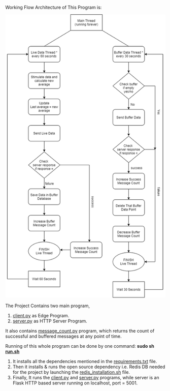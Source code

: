 Working Flow Architecture of This Program is:

![WorkFlow Architecture](./edge_program.png)

The Project Contains two main program, 
  1. [client.py](https://github.com/Jharavi007/PythonProjects/blob/main/client-server/client.py) as Edge Program.
  2. [server.py](https://github.com/Jharavi007/PythonProjects/blob/main/client-server/server.py) as HTTP Server Program.
  
 It also contains [message_count.py](https://github.com/Jharavi007/PythonProjects/blob/main/client-server/message_count.py) program, which returns the count of successful and buffered messages at any point of time.
 
 Running of this whole program can be done by one command:
  __sudo sh [run.sh](https://github.com/Jharavi007/PythonProjects/blob/main/client-server/run.sh)__
  1. It installs all the dependencies mentioned in the [requirements.txt](https://github.com/Jharavi007/PythonProjects/blob/main/client-server/requirements.txt) file.
  2. Then it installs & runs the open source dependency i.e. Redis DB needed for the project by launching the [redis_installation.sh](https://github.com/Jharavi007/PythonProjects/blob/main/client-server/redis_installation.sh) file.
  3. Finally, It runs the [client.py](https://github.com/Jharavi007/PythonProjects/blob/main/client-server/server.py) and [server.py](https://github.com/Jharavi007/PythonProjects/blob/main/client-server/client.py) programs, while server is an Flask HTTP based server running on localhost, port = 5001.
